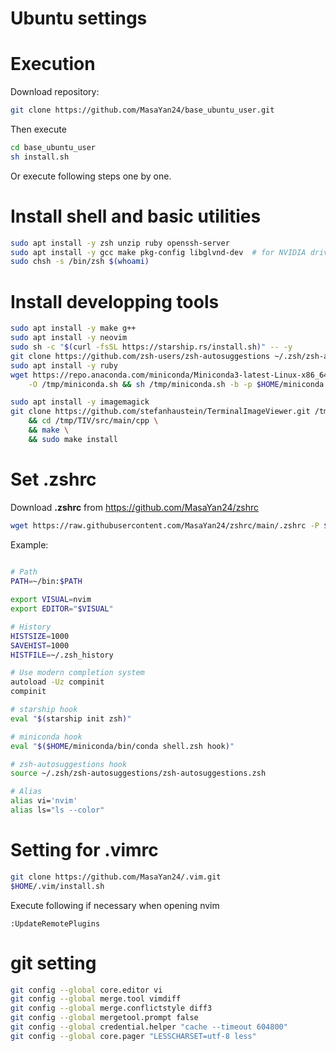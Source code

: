 # Ubuntu settings

# Execution
Download repository:
```sh
git clone https://github.com/MasaYan24/base_ubuntu_user.git
```
Then execute
```sh
cd base_ubuntu_user
sh install.sh
```

Or execute following steps one by one.

# Install shell and basic utilities
```sh
sudo apt install -y zsh unzip ruby openssh-server
sudo apt install -y gcc make pkg-config libglvnd-dev  # for NVIDIA driver
sudo chsh -s /bin/zsh $(whoami)
```

# Install developping tools
```sh
sudo apt install -y make g++
sudo apt install -y neovim
sudo sh -c "$(curl -fsSL https://starship.rs/install.sh)" -- -y
git clone https://github.com/zsh-users/zsh-autosuggestions ~/.zsh/zsh-autosuggestions
sudo apt install -y ruby
wget https://repo.anaconda.com/miniconda/Miniconda3-latest-Linux-x86_64.sh \
    -O /tmp/miniconda.sh && sh /tmp/miniconda.sh -b -p $HOME/miniconda

sudo apt install -y imagemagick
git clone https://github.com/stefanhaustein/TerminalImageViewer.git /tmp/TIV \
    && cd /tmp/TIV/src/main/cpp \
    && make \
    && sudo make install
```

# Set .zshrc
Download **.zshrc** from https://github.com/MasaYan24/zshrc
```sh
wget https://raw.githubusercontent.com/MasaYan24/zshrc/main/.zshrc -P $HOME/
```

Example:
```sh
  
# Path
PATH=~/bin:$PATH

export VISUAL=nvim
export EDITOR="$VISUAL"

# History
HISTSIZE=1000
SAVEHIST=1000
HISTFILE=~/.zsh_history

# Use modern completion system
autoload -Uz compinit
compinit

# starship hook
eval "$(starship init zsh)"

# miniconda hook
eval "$($HOME/miniconda/bin/conda shell.zsh hook)"

# zsh-autosuggestions hook
source ~/.zsh/zsh-autosuggestions/zsh-autosuggestions.zsh

# Alias
alias vi='nvim'
alias ls="ls --color"
```

# Setting for .vimrc
```sh
git clone https://github.com/MasaYan24/.vim.git
$HOME/.vim/install.sh
```
Execute following if necessary when opening nvim
```vim
:UpdateRemotePlugins
```

# git setting
```sh
git config --global core.editor vi
git config --global merge.tool vimdiff
git config --global merge.conflictstyle diff3
git config --global mergetool.prompt false
git config --global credential.helper "cache --timeout 604800"
git config --global core.pager "LESSCHARSET=utf-8 less"
```

